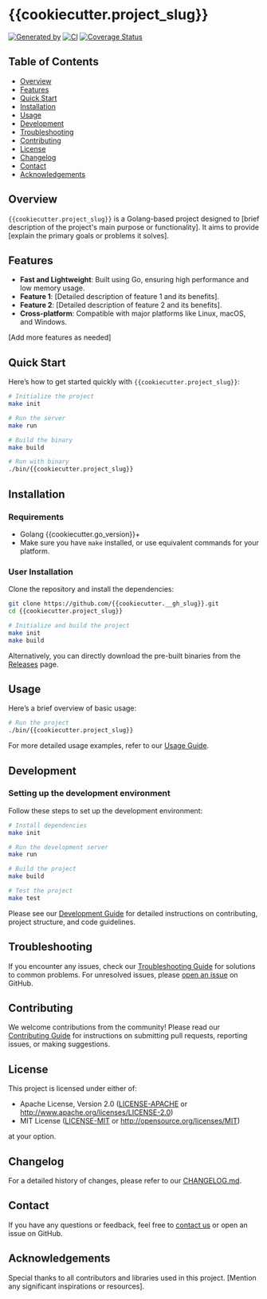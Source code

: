# {{cookiecutter.project_slug}}

[![Generated by](https://img.shields.io/badge/Generated%20by-x--pt%2Ftemplate-blue)](https://github.com/x-pt/template)
[![CI](https://github.com/{{cookiecutter.__gh_slug}}/workflows/CI/badge.svg)](https://github.com/{{cookiecutter.__gh_slug}}/actions)
[![Coverage Status](https://coveralls.io/repos/github/{{cookiecutter.__gh_slug}}/badge.svg?branch=main)](https://coveralls.io/github/{{cookiecutter.__gh_slug}}?branch=main)

## Table of Contents

- [Overview](#overview)
- [Features](#features)
- [Quick Start](#quick-start)
- [Installation](#installation)
- [Usage](#usage)
- [Development](#development)
- [Troubleshooting](#troubleshooting)
- [Contributing](#contributing)
- [License](#license)
- [Changelog](#changelog)
- [Contact](#contact)
- [Acknowledgements](#acknowledgements)

## Overview

`{{cookiecutter.project_slug}}` is a Golang-based project designed to [brief description of the project's main purpose or functionality]. It aims to provide [explain the primary goals or problems it solves].

## Features

- **Fast and Lightweight**: Built using Go, ensuring high performance and low memory usage.
- **Feature 1**: [Detailed description of feature 1 and its benefits].
- **Feature 2**: [Detailed description of feature 2 and its benefits].
- **Cross-platform**: Compatible with major platforms like Linux, macOS, and Windows.

[Add more features as needed]

## Quick Start

Here’s how to get started quickly with `{{cookiecutter.project_slug}}`:

```bash
# Initialize the project
make init

# Run the server
make run

# Build the binary
make build

# Run with binary
./bin/{{cookiecutter.project_slug}}
```

## Installation

### Requirements

- Golang {{cookiecutter.go_version}}+
- Make sure you have `make` installed, or use equivalent commands for your platform.

### User Installation

Clone the repository and install the dependencies:

```bash
git clone https://github.com/{{cookiecutter.__gh_slug}}.git
cd {{cookiecutter.project_slug}}

# Initialize and build the project
make init
make build
```

Alternatively, you can directly download the pre-built binaries from the [Releases](https://github.com/{{cookiecutter.__gh_slug}}/releases) page.

## Usage

Here’s a brief overview of basic usage:

```bash
# Run the project
./bin/{{cookiecutter.project_slug}}
```

For more detailed usage examples, refer to our [Usage Guide](docs/usage.md).

## Development

### Setting up the development environment

Follow these steps to set up the development environment:

```bash
# Install dependencies
make init

# Run the development server
make run

# Build the project
make build

# Test the project
make test
```

Please see our [Development Guide](docs/development.md) for detailed instructions on contributing, project structure, and code guidelines.

## Troubleshooting

If you encounter any issues, check our [Troubleshooting Guide](docs/troubleshooting.md) for solutions to common problems. For unresolved issues, please [open an issue](https://github.com/{{cookiecutter.__gh_slug}}/issues) on GitHub.

## Contributing

We welcome contributions from the community! Please read our [Contributing Guide](CONTRIBUTING.md) for instructions on submitting pull requests, reporting issues, or making suggestions.

## License

This project is licensed under either of:

- Apache License, Version 2.0 ([LICENSE-APACHE](LICENSE-APACHE) or http://www.apache.org/licenses/LICENSE-2.0)
- MIT License ([LICENSE-MIT](LICENSE-MIT) or http://opensource.org/licenses/MIT)

at your option.

## Changelog

For a detailed history of changes, please refer to our [CHANGELOG.md](CHANGELOG.md).

## Contact

If you have any questions or feedback, feel free to [contact us](mailto:support@{{cookiecutter.project_slug}}.com) or open an issue on GitHub.

## Acknowledgements

Special thanks to all contributors and libraries used in this project. [Mention any significant inspirations or resources].
